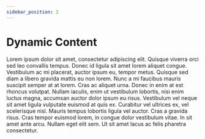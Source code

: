 ```yaml
---
sidebar_position: 2
---
```

# Dynamic Content
Lorem ipsum dolor sit amet, consectetur adipiscing elit. Quisque viverra orci sed leo convallis tempus. Donec id ligula sit amet lorem aliquet congue. Vestibulum ac mi placerat, auctor ipsum eu, tempor metus. Quisque sed diam a libero gravida mattis eu non lorem. Nunc a mi faucibus mauris suscipit semper at at lorem. Cras ac aliquet urna. Donec in enim at est rhoncus volutpat. Nullam iaculis, enim ut vestibulum lobortis, nisi enim luctus magna, accumsan auctor dolor ipsum eu risus. Vestibulum vel neque sit amet ligula vulputate euismod at quis ex. Curabitur vel ultrices ex, vel scelerisque nisl. Mauris tempus lobortis ligula vel auctor. Cras a gravida risus. Cras tempor euismod lorem, in congue dolor vestibulum vitae. In sit amet ante arcu. Nullam eget elit sem. Ut sit amet lacus ac felis pharetra consectetur.
